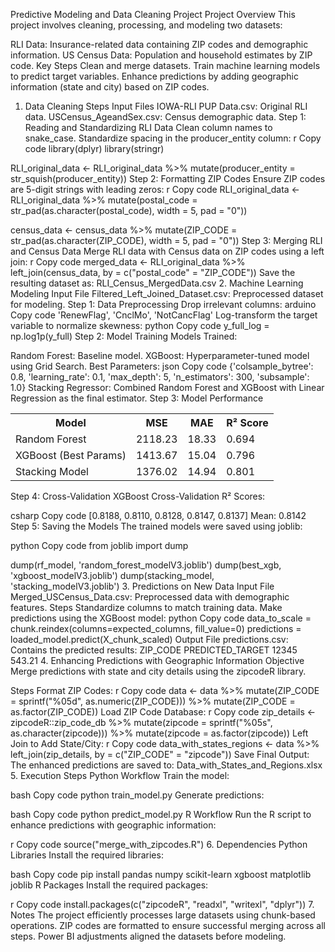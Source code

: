 Predictive Modeling and Data Cleaning Project
Project Overview
This project involves cleaning, processing, and modeling two datasets:

RLI Data: Insurance-related data containing ZIP codes and demographic information.
US Census Data: Population and household estimates by ZIP code.
Key Steps
Clean and merge datasets.
Train machine learning models to predict target variables.
Enhance predictions by adding geographic information (state and city) based on ZIP codes.
1. Data Cleaning Steps
Input Files
IOWA-RLI PUP Data.csv: Original RLI data.
USCensus_AgeandSex.csv: Census demographic data.
Step 1: Reading and Standardizing RLI Data
Clean column names to snake_case.
Standardize spacing in the producer_entity column:
r
Copy code
library(dplyr)
library(stringr)

RLI_original_data <- RLI_original_data %>%
  mutate(producer_entity = str_squish(producer_entity))
Step 2: Formatting ZIP Codes
Ensure ZIP codes are 5-digit strings with leading zeros:
r
Copy code
RLI_original_data <- RLI_original_data %>%
  mutate(postal_code = str_pad(as.character(postal_code), width = 5, pad = "0"))

census_data <- census_data %>%
  mutate(ZIP_CODE = str_pad(as.character(ZIP_CODE), width = 5, pad = "0"))
Step 3: Merging RLI and Census Data
Merge RLI data with Census data on ZIP codes using a left join:
r
Copy code
merged_data <- RLI_original_data %>%
  left_join(census_data, by = c("postal_code" = "ZIP_CODE"))
Save the resulting dataset as:
RLI_Census_MergedData.csv
2. Machine Learning Modeling
Input File
Filtered_Left_Joined_Dataset.csv: Preprocessed dataset for modeling.
Step 1: Data Preprocessing
Drop irrelevant columns:
arduino
Copy code
'RenewFlag', 'CnclMo', 'NotCancFlag'
Log-transform the target variable to normalize skewness:
python
Copy code
y_full_log = np.log1p(y_full)
Step 2: Model Training
Models Trained:

Random Forest: Baseline model.
XGBoost: Hyperparameter-tuned model using Grid Search.
Best Parameters:
json
Copy code
{'colsample_bytree': 0.8, 'learning_rate': 0.1, 'max_depth': 5, 'n_estimators': 300, 'subsample': 1.0}
Stacking Regressor: Combined Random Forest and XGBoost with Linear Regression as the final estimator.
Step 3: Model Performance
<table> <tr> <th>Model</th> <th>MSE</th> <th>MAE</th> <th>R² Score</th> </tr> <tr> <td>Random Forest</td> <td>2118.23</td> <td>18.33</td> <td>0.694</td> </tr> <tr> <td>XGBoost (Best Params)</td> <td>1413.67</td> <td>15.04</td> <td>0.796</td> </tr> <tr> <td>Stacking Model</td> <td>1376.02</td> <td>14.94</td> <td>0.801</td> </tr> </table>
Step 4: Cross-Validation
XGBoost Cross-Validation R² Scores:

csharp
Copy code
[0.8188, 0.8110, 0.8128, 0.8147, 0.8137]
Mean: 0.8142
Step 5: Saving the Models
The trained models were saved using joblib:

python
Copy code
from joblib import dump

dump(rf_model, 'random_forest_modelV3.joblib')
dump(best_xgb, 'xgboost_modelV3.joblib')
dump(stacking_model, 'stacking_modelV3.joblib')
3. Predictions on New Data
Input File
Merged_USCensus_Data.csv: Preprocessed data with demographic features.
Steps
Standardize columns to match training data.
Make predictions using the XGBoost model:
python
Copy code
data_to_scale = chunk.reindex(columns=expected_columns, fill_value=0)
predictions = loaded_model.predict(X_chunk_scaled)
Output File
predictions.csv: Contains the predicted results:
ZIP_CODE	PREDICTED_TARGET
12345	543.21
4. Enhancing Predictions with Geographic Information
Objective
Merge predictions with state and city details using the zipcodeR library.

Steps
Format ZIP Codes:
r
Copy code
data <- data %>%
  mutate(ZIP_CODE = sprintf("%05d", as.numeric(ZIP_CODE))) %>%
  mutate(ZIP_CODE = as.factor(ZIP_CODE))
Load ZIP Code Database:
r
Copy code
zip_details <- zipcodeR::zip_code_db %>%
  mutate(zipcode = sprintf("%05s", as.character(zipcode))) %>%
  mutate(zipcode = as.factor(zipcode))
Left Join to Add State/City:
r
Copy code
data_with_states_regions <- data %>%
  left_join(zip_details, by = c("ZIP_CODE" = "zipcode"))
Save Final Output:
The enhanced predictions are saved to:
Data_with_States_and_Regions.xlsx
5. Execution Steps
Python Workflow
Train the model:

bash
Copy code
python train_model.py
Generate predictions:

bash
Copy code
python predict_model.py
R Workflow
Run the R script to enhance predictions with geographic information:

r
Copy code
source("merge_with_zipcodes.R")
6. Dependencies
Python Libraries
Install the required libraries:

bash
Copy code
pip install pandas numpy scikit-learn xgboost matplotlib joblib
R Packages
Install the required packages:

r
Copy code
install.packages(c("zipcodeR", "readxl", "writexl", "dplyr"))
7. Notes
The project efficiently processes large datasets using chunk-based operations.
ZIP codes are formatted to ensure successful merging across all steps.
Power BI adjustments aligned the datasets before modeling.
